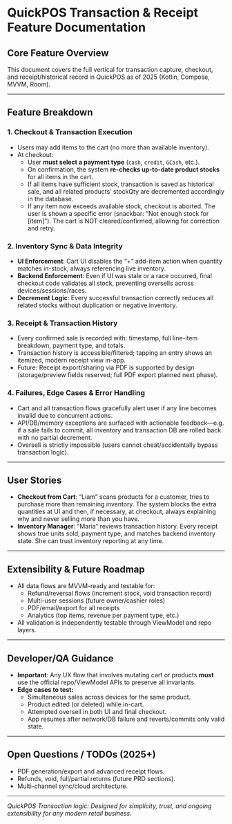 # QuickPOS Transaction & Receipt Feature Documentation

## Core Feature Overview

This document covers the full vertical for transaction capture, checkout, and receipt/historical
record in QuickPOS as of 2025 (Kotlin, Compose, MVVM, Room).

---

## Feature Breakdown

### 1. Checkout & Transaction Execution

- Users may add items to the cart (no more than available inventory).
- At checkout:
    - User **must select a payment type** (`cash`, `credit`, `GCash`, etc.).
    - On confirmation, the system **re-checks up-to-date product stocks** for all items in the cart.
    - If all items have sufficient stock, transaction is saved as historical sale, and all related
      products’ stockQty are decremented accordingly in the database.
    - If any item now exceeds available stock, checkout is aborted. The user is shown a specific
      error (snackbar: “Not enough stock for [item]”). The cart is NOT cleared/confirmed, allowing
      for correction and retry.

### 2. Inventory Sync & Data Integrity

- **UI Enforcement**: Cart UI disables the “+” add-item action when quantity matches in-stock,
  always referencing live inventory.
- **Backend Enforcement**: Even if UI was stale or a race occurred, final checkout code validates
  all stock, preventing oversells across devices/sessions/races.
- **Decrement Logic**: Every successful transaction correctly reduces all related stocks without
  duplication or negative inventory.

### 3. Receipt & Transaction History

- Every confirmed sale is recorded with: timestamp, full line-item breakdown, payment type, and
  totals.
- Transaction history is accessible/filtered; tapping an entry shows an itemized, modern receipt
  view in-app.
- Future: Receipt export/sharing via PDF is supported by design (storage/preview fields reserved;
  full PDF export planned next phase).

### 4. Failures, Edge Cases & Error Handling

- Cart and all transaction flows gracefully alert user if any line becomes invalid due to concurrent
  actions.
- API/DB/memory exceptions are surfaced with actionable feedback—e.g. if a sale fails to commit, all
  inventory and transaction DB are rolled back with no partial decrement.
- Oversell is strictly impossible (users cannot cheat/accidentally bypass transaction logic).

---

## User Stories

- **Checkout from Cart**: “Liam” scans products for a customer, tries to purchase more than
  remaining inventory. The system blocks the extra quantities at UI and then, if necessary, at
  checkout, always explaining why and never selling more than you have.
- **Inventory Manager**: “Maria” reviews transaction history. Every receipt shows true units sold,
  payment type, and matches backend inventory state. She can trust inventory reporting at any time.

---

## Extensibility & Future Roadmap

- All data flows are MVVM-ready and testable for:
    - Refund/reversal flows (increment stock, void transaction record)
    - Multi-user sessions (future owner/cashier roles)
    - PDF/email/export for all receipts
    - Analytics (top items, revenue per payment type, etc.)
- All validation is independently testable through ViewModel and repo layers.

---

## Developer/QA Guidance

- **Important**: Any UX flow that involves mutating cart or products **must** use the official
  repo/ViewModel APIs to preserve all invariants.
- **Edge cases to test:**
    - Simultaneous sales across devices for the same product.
    - Product edited (or deleted) while in-cart.
    - Attempted oversell in both UI and final checkout.
    - App resumes after network/DB failure and reverts/commits only valid state.

---

## Open Questions / TODOs (2025+)

- PDF generation/export and advanced receipt flows.
- Refunds, void, full/partial returns (future PRD sections).
- Multi-channel sync/cloud architecture.

---

*QuickPOS Transaction logic: Designed for simplicity, trust, and ongoing extensibility for any
modern retail business.*
